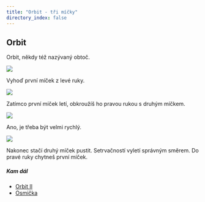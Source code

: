```yaml
---
title: "Orbit - tři míčky"
directory_index: false
---
```


## Orbit


Orbit, někdy též nazývaný obtoč.

![](img/m/micky-3-orbita.png)

Vyhoď první míček z levé ruky.

![](img/m/micky-3-orbitb.png)

Zatímco první míček letí, obkroužíš ho pravou rukou s druhým míčkem.

![](img/m/micky-3-orbitc.png)

Ano, je třeba být velmi rychlý.

![](img/m/micky-3-orbitd.png)

Nakonec stačí druhý míček pustit. Setrvačností vyletí správným směrem. Do pravé ruky chytneš první míček.


##### Kam dál

- [Orbit II](/micky/3/orbit2.html "Dvojitý obtoč")
- [Osmička](/micky/3/osmicka.html "Trik se třemi míčky")
